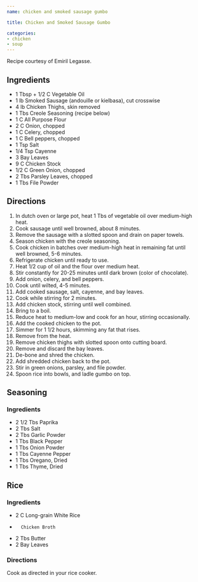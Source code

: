 ```yaml
---
name: chicken and smoked sausage gumbo

title: Chicken and Smoked Sausage Gumbo

categories:
- chicken
- soup
---
```


Recipe courtesy of Emiril Legasse.

## Ingredients
- 1 Tbsp + 1/2 C Vegetable Oil
- 1 lb    Smoked Sausage (andouille or kielbasa), cut crosswise
- 4 lb    Chicken Thighs, skin removed
- 1 Tbs   Creole Seasoning (recipe below)
- 1 C     All Purpose Flour
- 2 C     Onion, chopped
- 1 C     Celery, chopped
- 1 C     Bell peppers, chopped
- 1 Tsp   Salt
- 1/4 Tsp Cayenne
- 3       Bay Leaves
- 9 C     Chicken Stock
- 1/2 C   Green Onion, chopped
- 2 Tbs   Parsley Leaves, chopped
- 1 Tbs   File Powder

## Directions
1. In dutch oven or large pot, heat 1 Tbs of vegetable oil over medium-high heat.
1. Cook sausage until well browned, about 8 minutes.
1. Remove the sausage with a slotted spoon and drain on paper towels.
1. Season chicken with the creole seasoning.
1. Cook chicken in batches over medium-high heat in remaining fat until well browned, 5-6 minutes.
1. Refrigerate chicken until ready to use.
1. Heat 1/2 cup of oil and the flour over medium heat.
1. Stir constantly for 20-25 minutes until dark brown (color of chocolate).
1. Add onion, celery, and bell peppers.
1. Cook until wilted, 4-5 minutes.
1. Add cooked sausage, salt, cayenne, and bay leaves.
1. Cook while stirring for 2 minutes.
1. Add chicken stock, stirring until well combined.
1. Bring to a boil.
1. Reduce heat to medium-low and cook for an hour, stirring occasionally.
1. Add the cooked chicken to the pot.
1. Simmer for 1 1/2 hours, skimming any fat that rises.
1. Remove from the heat.
1. Remove chicken thighs with slotted spoon onto cutting board.
1. Remove and discard the bay leaves.
1. De-bone and shred the chicken.
1. Add shredded chicken back to the pot.
1. Stir in green onions, parsley, and file powder.
1. Spoon rice into bowls, and ladle gumbo on top.

## Seasoning

### Ingredients
- 2 1/2 Tbs Paprika
- 2 Tbs     Salt
- 2 Tbs     Garlic Powder
- 1 Tbs     Black Pepper
- 1 Tbs     Onion Powder
- 1 Tbs     Cayenne Pepper
- 1 Tbs     Oregano, Dried 
- 1 Tbs     Thyme, Dried 

## Rice

### Ingredients
- 2 C   Long-grain White Rice
-       Chicken Broth
- 2 Tbs Butter
- 2     Bay Leaves

### Directions
Cook as directed in your rice cooker.
